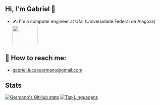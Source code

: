 ## Hi, I'm Gabriel 👋 
- :writing_hand:	I'm a computer engineer at Ufal (Universidade Federal de Alagoas) <img src="https://media.giphy.com/media/vFKqnCdLPNOKc/giphy.gif" width="80" height="60"/>

## :monocle_face: How to reach me: 
- gabriel.lucasgermano@gmail.com



## Stats
[![Germano's GitHub stats](https://github-readme-stats.vercel.app/api?username=gabrielgermanoo&show_icons=true&theme=radical)](https://github.com/gabrielgermanoo/github-readme-stats)
[![Top Linguagens](https://github-readme-stats.vercel.app/api/top-langs/?username=gabrielgermanoo&layout=compact)](https://github.com/gabrielgermanoo/github-readme-stats)
